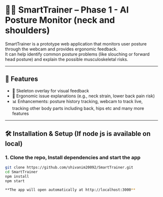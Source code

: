 # 🧑‍💻 SmartTrainer – Phase 1 - AI Posture Monitor (neck and shoulders)

SmartTrainer is a prototype web application that monitors user posture through the webcam and provides ergonomic feedback.  
It can help identify common posture problems (like slouching or forward head posture) and explain the possible musculoskeletal risks.

---

## 🚀 Features
- 🦴 Skeleton overlay for visual feedback
- 📝 Ergonomic issue explanations (e.g., neck strain, lower back pain risk)
- 📊 Enhancements: posture history tracking, webcam to track live, tracking other body parts including back, hips etc and many more features

---

## 🛠️ Installation & Setup (If node js is available on local)

### 1. Clone the repo, Install dependencies and start the app
```bash
git clone https://github.com/shivanim20092/SmartTrainer.git
cd SmartTrainer
npm install
npm start

**The app will open automatically at http://localhost:3000**
